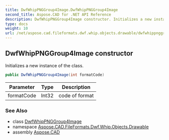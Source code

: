 ```yaml
---
title: DwfWhipPNGGroup4Image.DwfWhipPNGGroup4Image
second_title: Aspose.CAD for .NET API Reference
description: DwfWhipPNGGroup4Image constructor. Initializes a new instance of the class
type: docs
weight: 10
url: /net/aspose.cad.fileformats.dwf.whip.objects.drawable/dwfwhippnggroup4image/dwfwhippnggroup4image/
---
```

## DwfWhipPNGGroup4Image constructor

Initializes a new instance of the class.

```csharp
public DwfWhipPNGGroup4Image(int formatCode)
```

| Parameter | Type | Description |
| --- | --- | --- |
| formatCode | Int32 | code of format |

### See Also

* class [DwfWhipPNGGroup4Image](../)
* namespace [Aspose.CAD.FileFormats.Dwf.Whip.Objects.Drawable](../../dwfwhippnggroup4image/)
* assembly [Aspose.CAD](../../../)


